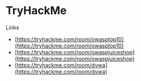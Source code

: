 # TryHackMe

Links
- [https://tryhackme.com/room/owasptop10](https://tryhackme.com/room/owasptop10)
- [https://tryhackme.com/room/owaspjuiceshop](https://tryhackme.com/room/owaspjuiceshop)
- [https://tryhackme.com/room/dvwa](https://tryhackme.com/room/dvwa)
